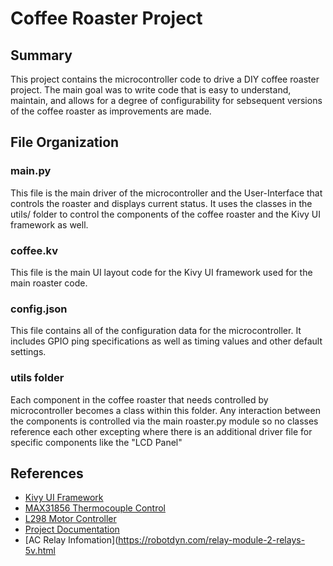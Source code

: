# Coffee Roaster Project

## Summary
This project contains the microcontroller code to drive a DIY coffee roaster project.  The main goal was to write code that is easy to understand, maintain, and allows for a degree of configurability for sebsequent versions of the coffee roaster as improvements are made.

## File Organization

### main.py
This file is the main driver of the microcontroller and the User-Interface that controls the roaster and displays current status.  It uses the classes in the utils/ folder to control the components of the coffee roaster and the Kivy UI framework as well.

### coffee.kv
This file is the main UI layout code for the Kivy UI framework used for the main roaster code.  

### config.json
This file contains all of the configuration data for the microcontroller.  It includes GPIO ping specifications as well as timing values and other default settings.

### utils folder
Each component in the coffee roaster that needs controlled by microcontroller becomes a class within this folder.  Any interaction between the components is controlled via the main roaster.py module so no classes reference each other excepting where there is an additional driver file for specific components like the "LCD Panel"

## References

* [Kivy UI Framework](https://kivy.org/doc/stable/)
* [MAX31856 Thermocouple Control](https://learn.adafruit.com/adafruit-max31856-thermocouple-amplifier/python-circuitpython)
* [L298 Motor Controller](https://www.bluetin.io/python/gpio-pwm-raspberry-pi-h-bridge-dc-motor-control/)
* [Project Documentation](https://docs.google.com/document/d/1oHwVflQFp4IHgEQ_DVCQFsYltsm2OGass9z3PHarOX0/edit?usp=sharing)
* [AC Relay Infomation](https://robotdyn.com/relay-module-2-relays-5v.html